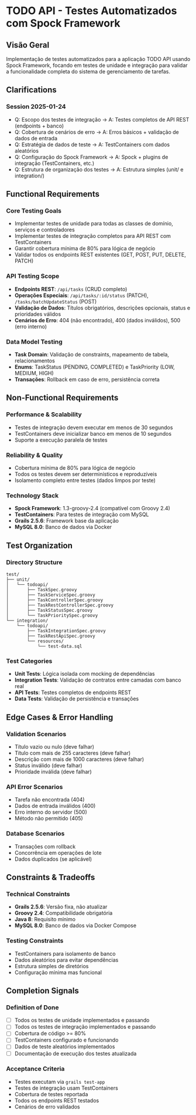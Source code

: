 # TODO API - Testes Automatizados com Spock Framework

## Visão Geral

Implementação de testes automatizados para a aplicação TODO API usando Spock Framework, focando em testes de unidade e integração para validar a funcionalidade completa do sistema de gerenciamento de tarefas.

## Clarifications

### Session 2025-01-24
- Q: Escopo dos testes de integração → A: Testes completos de API REST (endpoints + banco)
- Q: Cobertura de cenários de erro → A: Erros básicos + validação de dados de entrada
- Q: Estratégia de dados de teste → A: TestContainers com dados aleatórios
- Q: Configuração do Spock Framework → A: Spock + plugins de integração (TestContainers, etc.)
- Q: Estrutura de organização dos testes → A: Estrutura simples (unit/ e integration/)

## Functional Requirements

### Core Testing Goals
- Implementar testes de unidade para todas as classes de domínio, serviços e controladores
- Implementar testes de integração completos para API REST com TestContainers
- Garantir cobertura mínima de 80% para lógica de negócio
- Validar todos os endpoints REST existentes (GET, POST, PUT, DELETE, PATCH)

### API Testing Scope
- **Endpoints REST**: `/api/tasks` (CRUD completo)
- **Operações Especiais**: `/api/tasks/:id/status` (PATCH), `/tasks/batchUpdateStatus` (POST)
- **Validação de Dados**: Títulos obrigatórios, descrições opcionais, status e prioridades válidos
- **Cenários de Erro**: 404 (não encontrado), 400 (dados inválidos), 500 (erro interno)

### Data Model Testing
- **Task Domain**: Validação de constraints, mapeamento de tabela, relacionamentos
- **Enums**: TaskStatus (PENDING, COMPLETED) e TaskPriority (LOW, MEDIUM, HIGH)
- **Transações**: Rollback em caso de erro, persistência correta

## Non-Functional Requirements

### Performance & Scalability
- Testes de integração devem executar em menos de 30 segundos
- TestContainers deve inicializar banco em menos de 10 segundos
- Suporte a execução paralela de testes

### Reliability & Quality
- Cobertura mínima de 80% para lógica de negócio
- Todos os testes devem ser determinísticos e reproduzíveis
- Isolamento completo entre testes (dados limpos por teste)

### Technology Stack
- **Spock Framework**: 1.3-groovy-2.4 (compatível com Groovy 2.4)
- **TestContainers**: Para testes de integração com MySQL
- **Grails 2.5.6**: Framework base da aplicação
- **MySQL 8.0**: Banco de dados via Docker

## Test Organization

### Directory Structure
```
test/
├── unit/
│   └── todoapi/
│       ├── TaskSpec.groovy
│       ├── TaskServiceSpec.groovy
│       ├── TaskControllerSpec.groovy
│       ├── TaskRestControllerSpec.groovy
│       ├── TaskStatusSpec.groovy
│       └── TaskPrioritySpec.groovy
└── integration/
    └── todoapi/
        ├── TaskIntegrationSpec.groovy
        ├── TaskRestApiSpec.groovy
        └── resources/
            └── test-data.sql
```

### Test Categories
- **Unit Tests**: Lógica isolada com mocking de dependências
- **Integration Tests**: Validação de contratos entre camadas com banco real
- **API Tests**: Testes completos de endpoints REST
- **Data Tests**: Validação de persistência e transações

## Edge Cases & Error Handling

### Validation Scenarios
- Título vazio ou nulo (deve falhar)
- Título com mais de 255 caracteres (deve falhar)
- Descrição com mais de 1000 caracteres (deve falhar)
- Status inválido (deve falhar)
- Prioridade inválida (deve falhar)

### API Error Scenarios
- Tarefa não encontrada (404)
- Dados de entrada inválidos (400)
- Erro interno do servidor (500)
- Método não permitido (405)

### Database Scenarios
- Transações com rollback
- Concorrência em operações de lote
- Dados duplicados (se aplicável)

## Constraints & Tradeoffs

### Technical Constraints
- **Grails 2.5.6**: Versão fixa, não atualizar
- **Groovy 2.4**: Compatibilidade obrigatória
- **Java 8**: Requisito mínimo
- **MySQL 8.0**: Banco de dados via Docker Compose

### Testing Constraints
- TestContainers para isolamento de banco
- Dados aleatórios para evitar dependências
- Estrutura simples de diretórios
- Configuração mínima mas funcional

## Completion Signals

### Definition of Done
- [ ] Todos os testes de unidade implementados e passando
- [ ] Todos os testes de integração implementados e passando
- [ ] Cobertura de código >= 80%
- [ ] TestContainers configurado e funcionando
- [ ] Dados de teste aleatórios implementados
- [ ] Documentação de execução dos testes atualizada

### Acceptance Criteria
- Testes executam via `grails test-app`
- Testes de integração usam TestContainers
- Cobertura de testes reportada
- Todos os endpoints REST testados
- Cenários de erro validados
